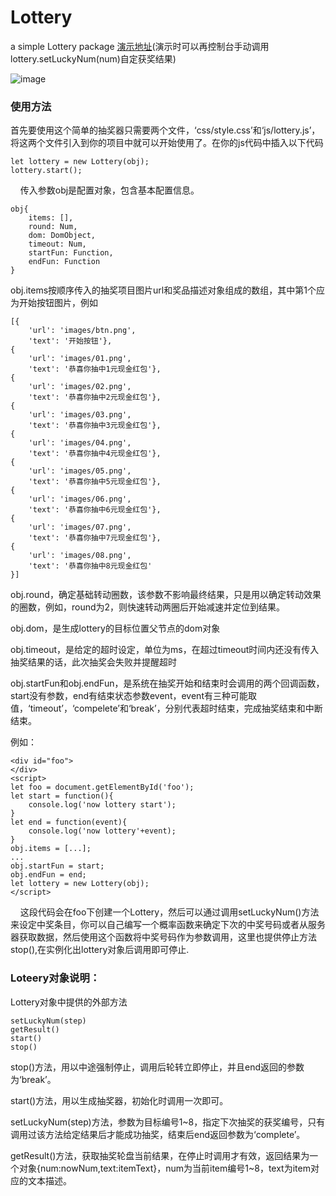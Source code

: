 # Lottery
a simple Lottery package [演示地址](http://119.29.173.52/)(演示时可以再控制台手动调用lottery.setLuckyNum(num)自定获奖结果)

![image](https://github.com/oddme/demoImg/blob/master/lottery.gif)

### 使用方法
首先要使用这个简单的抽奖器只需要两个文件，‘css/style.css’和‘js/lottery.js’，将这两个文件引入到你的项目中就可以开始使用了。在你的js代码中插入以下代码

    let lottery = new Lottery(obj);
    lottery.start();
    
传入参数obj是配置对象，包含基本配置信息。

    obj{
        items: [],
        round: Num,
        dom: DomObject,
        timeout: Num,
        startFun: Function,
        endFun: Function
    }

obj.items按顺序传入的抽奖项目图片url和奖品描述对象组成的数组，其中第1个应为开始按钮图片，例如
    
    [{
        'url': 'images/btn.png',
        'text': '开始按钮'},
    {
        'url': 'images/01.png',
        'text': '恭喜你抽中1元现金红包'},
    {
        'url': 'images/02.png',
        'text': '恭喜你抽中2元现金红包'},
    {
        'url': 'images/03.png',
        'text': '恭喜你抽中3元现金红包'},
    {
        'url': 'images/04.png',
        'text': '恭喜你抽中4元现金红包'},
    {
        'url': 'images/05.png',
        'text': '恭喜你抽中5元现金红包'},
    {
        'url': 'images/06.png',
        'text': '恭喜你抽中6元现金红包'},
    {
        'url': 'images/07.png',
        'text': '恭喜你抽中7元现金红包'},
    {
        'url': 'images/08.png',
        'text': '恭喜你抽中8元现金红包'
    }]


obj.round，确定基础转动圈数，该参数不影响最终结果，只是用以确定转动效果的圈数，例如，round为2，则快速转动两圈后开始减速并定位到结果。

obj.dom，是生成lottery的目标位置父节点的dom对象

obj.timeout，是给定的超时设定，单位为ms，在超过timeout时间内还没有传入抽奖结果的话，此次抽奖会失败并提醒超时

obj.startFun和obj.endFun，是系统在抽奖开始和结束时会调用的两个回调函数，start没有参数，end有结束状态参数event，event有三种可能取值，‘timeout’，‘compelete’和‘break’，分别代表超时结束，完成抽奖结束和中断结束。

例如：

    <div id="foo">
    </div>
    <script>
    let foo = document.getElementById('foo');
    let start = function(){
        console.log('now lottery start');
    }
    let end = function(event){
        console.log('now lottery'+event);
    }
    obj.items = [...];
    ...
    obj.startFun = start;
    obj.endFun = end;
    let lottery = new Lottery(obj);
    </script>
     
这段代码会在foo下创建一个Lottery，然后可以通过调用setLuckyNum()方法来设定中奖条目，你可以自己编写一个概率函数来确定下次的中奖号码或者从服务器获取数据，然后使用这个函数将中奖号码作为参数调用，这里也提供停止方法stop(),在实例化出lottery对象后调用即可停止.

### Loteery对象说明：

Lottery对象中提供的外部方法

    setLuckyNum(step)
    getResult()
    start()
    stop()

stop()方法，用以中途强制停止，调用后轮转立即停止，并且end返回的参数为‘break’。

start()方法，用以生成抽奖器，初始化时调用一次即可。

setLuckyNum(step)方法，参数为目标编号1~8，指定下次抽奖的获奖编号，只有调用过该方法给定结果后才能成功抽奖，结束后end返回参数为‘complete’。

getResult()方法，获取抽奖轮盘当前结果，在停止时调用才有效，返回结果为一个对象{num:nowNum,text:itemText}，num为当前item编号1~8，text为item对应的文本描述。


